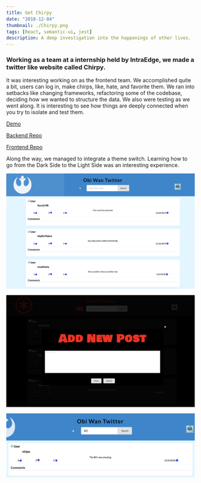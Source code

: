 ```yaml
---
title: Get Chirpy
date: "2018-12-04"
thumbnail: ./Chirpy.png
tags: [React, semantic-ui, jest]
description: A deep investigation into the happenings of other lives.
---
```


<div>
  <h3>
    Working as a team at a internship held by IntraEdge, we made a twitter like website called Chirpy.
  </h3>
  <p>
    It was interesting working on as the frontend team. We accomplished quite a bit, users can log in, make chirps, like, hate, and favorite them. We ran into setbacks like changing frameworks, refactoring some of the codebase, deciding how we wanted to structure the data. We also were testing as we went along. It is interesting to see how things are deeply connected when you try to isolate and test them.
  </p>
  <p>
    <a href='http://kllll.s3-website-us-west-1.amazonaws.com/login'>
      Demo
    </a>
  </p>
  <p>
    <a href='https://github.com/bytesizedxyz/nov-project-chirp-backend'>
      Backend Repo
    </a>
  </p>
  <p>
    <a href='https://github.com/bytesizedxyz/nov-project-chirp-frontend'>
      Frontend Repo
    </a>
  </p>
  <p>
    Along the way, we managed to integrate a theme switch. Learning how to go from the Dark Side to the Light Side was an interesting experience. 
  </p>


![Toggle between the Dark and Light side!](./light_theme.png)

![Add your chirp to the Dark or Light side! You choose!](./new_post.png)

![Search through the chirps!](./search.png)

</div>
